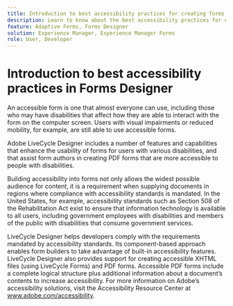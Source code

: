 ```yaml
---
title: Introduction to best accessibility practices for creating forms in forms designer
description: Learn to know about the best accessibility practices for using forms designer
feature: Adaptive Forms, Forms Designer
solution: Experience Manager, Experience Manager Forms
role: User, Developer
---
```

# Introduction to best accessibility practices in Forms Designer

An accessible form is one that almost everyone can use, including those who may have disabilities that affect how they are able to interact with the form on the computer screen. Users with visual impairments or reduced mobility, for example, are still able to use accessible forms.

Adobe LiveCycle Designer includes a number of features and capabilities that enhance the usability of forms for users with various disabilities, and that assist form authors in creating PDF forms that are more accessible to people with disabilities.

Building accessibility into forms not only allows the widest possible audience for content, it is a requirement when supplying documents in regions where compliance with accessibility standards is mandated. In the United States, for example, accessibility standards such as Section 508 of the Rehabilitation Act exist to ensure that information technology is available to all users, including government employees with disabilities and members of the public with disabilities that consume government services.

LiveCycle Designer helps developers comply with the requirements mandated by accessibility standards. Its component-based approach enables form builders to take advantage of built-in accessibility features. LiveCycle Designer also provides support for creating accessible XHTML files (using LiveCycle Forms) and PDF forms. Accessible PDF forms include a complete logical structure plus additional information about a document’s contents to increase accessibility.
For more information on Adobe’s accessibility solutions, visit the Accessibility Resource Center at www.adobe.com/accessibility.
